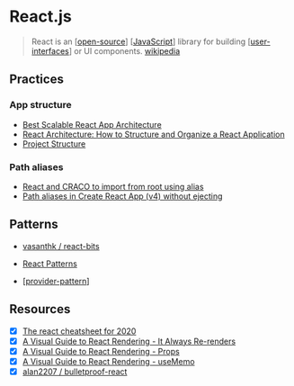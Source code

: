 # React.js

> React is an [[open-source]] [[JavaScript]] library for building [[user-interfaces]] or UI components. [wikipedia][1]

## Practices

### App structure

- [Best Scalable React App Architecture](https://codewithghazi.com/best-scalable-react-app-architecture-2020/)
- [React Architecture: How to Structure and Organize a React Application](https://www.taniarascia.com/react-architecture-directory-structure/#aliases)
- [Project Structure](https://github.com/alan2207/bulletproof-react/blob/master/docs/project-structure.md)

### Path aliases

- [React and CRACO to import from root using alias](https://www.fabiofranchino.com/log/react-and-craco-to-import-from-root-using-alias/)
- [Path aliases in Create React App (v4) without ejecting](https://adrianmanduc.medium.com/path-aliases-in-create-react-app-v4-without-ejecting-3d7ac5f2c86a)

## Patterns

- [vasanthk / react-bits](https://github.com/vasanthk/react-bits)
- [React Patterns](https://reactpatterns.com/)

- [[provider-pattern]]

## Resources

- [x] [The react cheatsheet for 2020](https://www.freecodecamp.org/news/the-react-cheatsheet-for-2020/)
- [x] [A Visual Guide to React Rendering - It Always Re-renders](https://alexsidorenko.com/blog/react-render-always-rerenders/)
- [x] [A Visual Guide to React Rendering - Props](https://alexsidorenko.com/blog/react-render-props/)
- [x] [A Visual Guide to React Rendering - useMemo](https://alexsidorenko.com/blog/react-render-usememo/)
- [x] [alan2207 / bulletproof-react](https://github.com/alan2207/bulletproof-react)

[1]: https://en.wikipedia.org/wiki/React_(web_framework)
[//begin]: # "Autogenerated link references for markdown compatibility"
[open-source]: open-source "Open Source"
[JavaScript]: javascript "Javascript"
[user-interfaces]: user-interfaces "User Interfaces"
[provider-pattern]: react/provider-pattern "Provider Pattern"
[//end]: # "Autogenerated link references"
